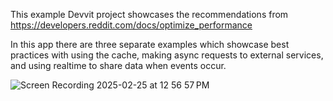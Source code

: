 This example Devvit project showcases the recommendations from https://developers.reddit.com/docs/optimize_performance 

In this app there are three separate examples which showcase best practices with using the cache, making async requests to external services, and using realtime to share data when events occur. 

![Screen Recording 2025-02-25 at 12 56 57 PM](https://github.com/user-attachments/assets/3fe67bff-36c3-4349-ac88-5956b0aa2b7f)
